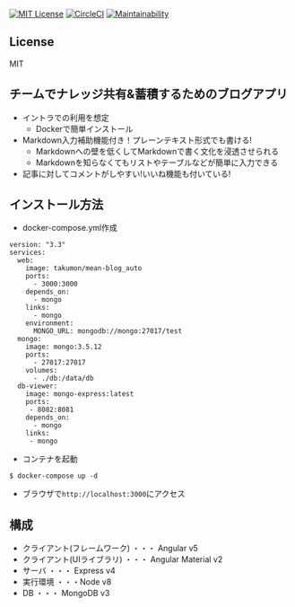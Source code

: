 [![MIT License](http://img.shields.io/badge/license-MIT-blue.svg?style=flat)](LICENSE)
[![CircleCI](https://circleci.com/gh/Takumon/mean-blog/tree/master.svg?style=svg)](https://circleci.com/gh/Takumon/mean-blog/tree/master) 
[![Maintainability](https://api.codeclimate.com/v1/badges/c1ef7ae841d9c3d82a0c/maintainability)](https://codeclimate.com/github/Takumon/mean-blog/maintainability)

## License
MIT

## チームでナレッジ共有&蓄積するためのブログアプリ
* イントラでの利用を想定
  * Dockerで簡単インストール
* Markdown入力補助機能付き！プレーンテキスト形式でも書ける!
  * Markdownへの壁を低くしてMarkdownで書く文化を浸透させられる
  * Markdownを知らなくてもリストやテーブルなどが簡単に入力できる
* 記事に対してコメントがしやすい!いいね機能も付いている!

## インストール方法
* docker-compose.yml作成

```
version: "3.3"
services:
  web:
    image: takumon/mean-blog_auto
    ports:
      - 3000:3000
    depends_on:
      - mongo
    links:
      - mongo
    environment:
      MONGO_URL: mongodb://mongo:27017/test
  mongo:
    image: mongo:3.5.12
    ports:
      - 27017:27017
    volumes:
      - ./db:/data/db
  db-viewer:
    image: mongo-express:latest
    ports:
     - 8082:8081
    depends_on:
      - mongo
    links:
     - mongo
```

* コンテナを起動

```
$ docker-compose up -d
```

* ブラウザで`http://localhost:3000`にアクセス

## 構成
* クライアント(フレームワーク) ・・・ Angular v5
* クライアント(UIライブラリ) ・・・ Angular Material v2
* サーバ ・・・ Express v4
* 実行環境 ・・・Node v8
* DB ・・・ MongoDB v3
